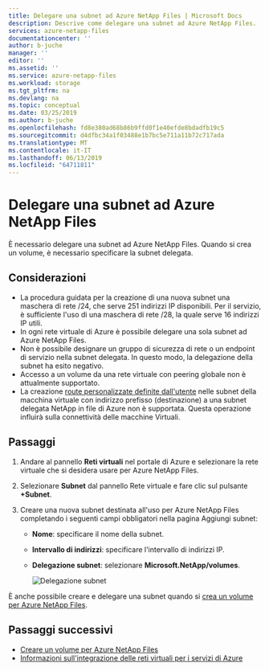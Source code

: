 ```yaml
---
title: Delegare una subnet ad Azure NetApp Files | Microsoft Docs
description: Descrive come delegare una subnet ad Azure NetApp Files.
services: azure-netapp-files
documentationcenter: ''
author: b-juche
manager: ''
editor: ''
ms.assetid: ''
ms.service: azure-netapp-files
ms.workload: storage
ms.tgt_pltfrm: na
ms.devlang: na
ms.topic: conceptual
ms.date: 03/25/2019
ms.author: b-juche
ms.openlocfilehash: fd8e380ad68b86b9ffd0f1e40efde8bdadfb19c5
ms.sourcegitcommit: d4dfbc34a1f03488e1b7bc5e711a11b72c717ada
ms.translationtype: MT
ms.contentlocale: it-IT
ms.lasthandoff: 06/13/2019
ms.locfileid: "64711811"
---
```

# <a name="delegate-a-subnet-to-azure-netapp-files"></a>Delegare una subnet ad Azure NetApp Files 

È necessario delegare una subnet ad Azure NetApp Files.   Quando si crea un volume, è necessario specificare la subnet delegata.

## <a name="considerations"></a>Considerazioni
* La procedura guidata per la creazione di una nuova subnet una maschera di rete /24, che serve 251 indirizzi IP disponibili. Per il servizio, è sufficiente l'uso di una maschera di rete /28, la quale serve 16 indirizzi IP utili.
* In ogni rete virtuale di Azure è possibile delegare una sola subnet ad Azure NetApp Files.
* Non è possibile designare un gruppo di sicurezza di rete o un endpoint di servizio nella subnet delegata. In questo modo, la delegazione della subnet ha esito negativo.
* Accesso a un volume da una rete virtuale con peering globale non è attualmente supportato.
* La creazione [route personalizzate definite dall'utente](https://docs.microsoft.com/azure/virtual-network/virtual-networks-udr-overview#custom-routes) nelle subnet della macchina virtuale con indirizzo prefisso (destinazione) a una subnet delegata NetApp in file di Azure non è supportata. Questa operazione influirà sulla connettività delle macchine Virtuali.

## <a name="steps"></a>Passaggi 
1.  Andare al pannello **Reti virtuali** nel portale di Azure e selezionare la rete virtuale che si desidera usare per Azure NetApp Files.    

1. Selezionare **Subnet** dal pannello Rete virtuale e fare clic sul pulsante **+Subnet**. 

1. Creare una nuova subnet destinata all'uso per Azure NetApp Files completando i seguenti campi obbligatori nella pagina Aggiungi subnet:
    * **Nome**: specificare il nome della subnet.
    * **Intervallo di indirizzi**: specificare l'intervallo di indirizzi IP.
    * **Delegazione subnet**: selezionare **Microsoft.NetApp/volumes**. 

      ![Delegazione subnet](../media/azure-netapp-files/azure-netapp-files-subnet-delegation.png)
    
È anche possibile creare e delegare una subnet quando si [crea un volume per Azure NetApp Files](azure-netapp-files-create-volumes.md). 

## <a name="next-steps"></a>Passaggi successivi  
* [Creare un volume per Azure NetApp Files](azure-netapp-files-create-volumes.md)
* [Informazioni sull'integrazione delle reti virtuali per i servizi di Azure](https://docs.microsoft.com/azure/virtual-network/virtual-network-for-azure-services)


